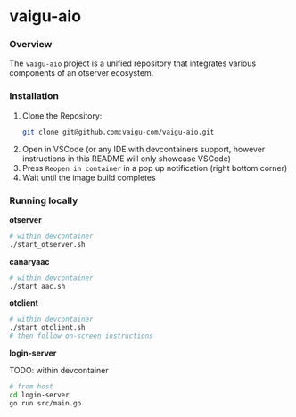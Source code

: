 # vaigu-aio

### Overview

The `vaigu-aio` project is a unified repository that integrates various components of an otserver ecosystem.

### Installation

1. Clone the Repository:
    ```bash
    git clone git@github.com:vaigu-com/vaigu-aio.git
    ```
1. Open in VSCode (or any IDE with devcontainers support, however instructions in this README will only showcase VSCode)
1. Press `Reopen in container` in a pop up notification (right bottom corner)
1. Wait until the image build completes

### Running locally

**otserver**
```bash
# within devcontainer
./start_otserver.sh
```

**canaryaac**
```bash
# within devcontainer
./start_aac.sh
```

**otclient**
```bash
# within devcontainer
./start_otclient.sh
# then follow on-screen instructions
```

**login-server**

TODO: within devcontainer 

```bash
# from host
cd login-server
go run src/main.go
```


